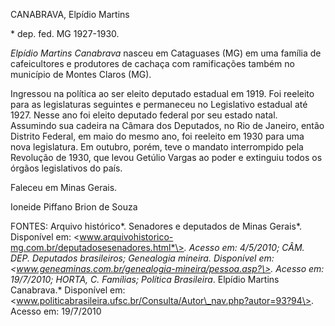 CANABRAVA, Elpídio Martins

\* dep. fed. MG 1927-1930.

*Elpídio Martins Canabrava* nasceu em Cataguases (MG) em uma família de
cafeicultores e produtores de cachaça com ramificações também no
município de Montes Claros (MG).

Ingressou na política ao ser eleito deputado estadual em 1919. Foi
reeleito para as legislaturas seguintes e permaneceu no Legislativo
estadual até 1927. Nesse ano foi eleito deputado federal por seu estado
natal. Assumindo sua cadeira na Câmara dos Deputados, no Rio de Janeiro,
então Distrito Federal, em maio do mesmo ano, foi reeleito em 1930 para
uma nova legislatura. Em outubro, porém, teve o mandato interrompido
pela Revolução de 1930, que levou Getúlio Vargas ao poder e extinguiu
todos os órgãos legislativos do país.

Faleceu em Minas Gerais.

Ioneide Piffano Brion de Souza

FONTES: Arquivo histórico*. Senadores e deputados de Minas Gerais*.
Disponível em:
\<www.arquivohistorico-mg.com.br/deputadosesenadores.html*\>*. Acesso
em: 4/5/2010; CÂM. DEP. *Deputados brasileiros*; Genealogia mineira.
Disponível em: \<www.geneaminas.com.br/genealogia-mineira/pessoa.asp?\>.
Acesso em: 19/7/2010; HORTA, C. *Famílias*; Política Brasileira*.
Elpídio Martins Canabrava.* Disponível em:
\<www.politicabrasileira.ufsc.br/Consulta/Autor\_nav.php?autor=93?94\>.
Acesso em: 19/7/2010
